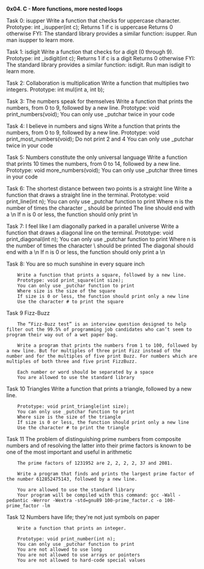 __0x04. C - More functions, more nested loops__

Task 0:	isupper
		Write a function that checks for uppercase character.
		Prototype: int _isupper(int c);
		Returns 1 if c is uppercase
		Returns 0 otherwise
		FYI: The standard library provides a similar function: isupper. Run man isupper to learn more.
		
Task 1:	isdigit
		Write a function that checks for a digit (0 through 9).
		Prototype: int _isdigit(int c);
		Returns 1 if c is a digit
		Returns 0 otherwise
		FYI: The standard library provides a similar function: isdigit. Run man isdigit to learn more.
		
Task 2: Collaboration is multiplication
		Write a function that multiplies two integers.
		Prototype: int mul(int a, int b);
		
Task 3: The numbers speak for themselves
		Write a function that prints the numbers, from 0 to 9, followed by a new line.
		Prototype: void print_numbers(void);
		You can only use _putchar twice in your code
		
Task 4: I believe in numbers and signs
		Write a function that prints the numbers, from 0 to 9, followed by a new line.
		Prototype: void print_most_numbers(void);
		Do not print 2 and 4
		You can only use _putchar twice in your code
		
Task 5: Numbers constitute the only universal language
		Write a function that prints 10 times the numbers, from 0 to 14, followed by a new line.
		Prototype: void more_numbers(void);
		You can only use _putchar three times in your code
		
Task 6: The shortest distance between two points is a straight line
		Write a function that draws a straight line in the terminal.
		Prototype: void print_line(int n);
		You can only use _putchar function to print
		Where n is the number of times the character _ should be printed
		The line should end with a \n
		If n is 0 or less, the function should only print \n
		
Task 7:	I feel like I am diagonally parked in a parallel universe
		Write a function that draws a diagonal line on the terminal.
		Prototype: void print_diagonal(int n);
		You can only use _putchar function to print
		Where n is the number of times the character \ should be printed
		The diagonal should end with a \n
		If n is 0 or less, the function should only print a \n
		
Task 8:	You are so much sunshine in every square inch

		Write a function that prints a square, followed by a new line.
		Prototype: void print_square(int size);
		You can only use _putchar function to print
		Where size is the size of the square
		If size is 0 or less, the function should print only a new line
		Use the character # to print the square
		
Task 9	Fizz-Buzz

		The “Fizz-Buzz test” is an interview question designed to help filter out the 99.5% of programming job candidates who can’t seem to program their way out of a wet paper bag.
		
		Write a program that prints the numbers from 1 to 100, followed by a new line. But for multiples of three print Fizz instead of the number and for the multiples of five print Buzz. For numbers which are multiples of both three and five print FizzBuzz.
		
		Each number or word should be separated by a space
		You are allowed to use the standard library
		
Task 10	Triangles
		Write a function that prints a triangle, followed by a new line.
		
		Prototype: void print_triangle(int size);
		You can only use _putchar function to print
		Where size is the size of the triangle
		If size is 0 or less, the function should print only a new line
		Use the character # to print the triangle
		
Task 11	The problem of distinguishing prime numbers from composite numbers and of resolving the latter into their prime factors is known to be one of the most important and useful in arithmetic

		The prime factors of 1231952 are 2, 2, 2, 2, 37 and 2081.
		
		Write a program that finds and prints the largest prime factor of the number 612852475143, followed by a new line.
		
		You are allowed to use the standard library
		Your program will be compiled with this command: gcc -Wall -pedantic -Werror -Wextra -std=gnu89 100-prime_factor.c -o 100-prime_factor -lm
		
Task 12 Numbers have life; they're not just symbols on paper

		Write a function that prints an integer.
		
		Prototype: void print_number(int n);
		You can only use _putchar function to print
		You are not allowed to use long
		You are not allowed to use arrays or pointers
		You are not allowed to hard-code special values
